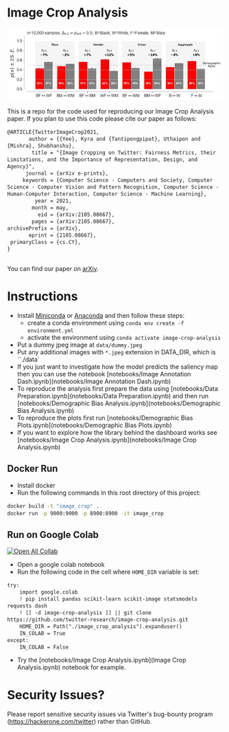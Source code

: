 # Image Crop Analysis

![Analysis of demographic bias of the image cropping algorithm](./notebooks/wiki_no_scaling_intersect_n=10000.jpg)

This is a repo for the code used for reproducing our Image Crop Analysis paper.
If you plan to use this code please cite our paper as follows:

```
@ARTICLE{TwitterImageCrop2021,
       author = {{Yee}, Kyra and {Tantipongpipat}, Uthaipon and {Mishra}, Shubhanshu},
        title = "{Image Cropping on Twitter: Fairness Metrics, their Limitations, and the Importance of Representation, Design, and Agency}",
      journal = {arXiv e-prints},
     keywords = {Computer Science - Computers and Society, Computer Science - Computer Vision and Pattern Recognition, Computer Science - Human-Computer Interaction, Computer Science - Machine Learning},
         year = 2021,
        month = may,
          eid = {arXiv:2105.08667},
        pages = {arXiv:2105.08667},
archivePrefix = {arXiv},
       eprint = {2105.08667},
 primaryClass = {cs.CY},
}


```

You can find our paper on [arXiv](http://arxiv.org/).

# Instructions

- Install [Miniconda](https://docs.conda.io/en/latest/miniconda.html) or [Anaconda](https://www.anaconda.com/products/individual) and then follow these steps:
  * create a conda environment using `conda env create -f environment.yml`
  * activate the environment using `conda activate image-crop-analysis`
- Put a dummy jpeg image at `data/dummy.jpeg`
- Put any additional images with `*.jpeg` extension in DATA_DIR, which is ``./data`
- If you just want to investigate how the model predicts the saliency map then you can use the notebook [notebooks/Image Annotation Dash.ipynb](notebooks/Image Annotation Dash.ipynb)
- To reproduce the analysis first prepare the data using [notebooks/Data Preparation.ipynb](notebooks/Data Preparation.ipynb) and then run [notebooks/Demographic Bias Analysis.ipynb](notebooks/Demographic Bias Analysis.ipynb)
- To reproduce the plots first run [notebooks/Demographic Bias Plots.ipynb](notebooks/Demographic Bias Plots.ipynb)
- If you want to explore how the library behind the dashboard works see [notebooks/Image Crop Analysis.ipynb](notebooks/Image Crop Analysis.ipynb)


## Docker Run

* Install docker 
* Run the following commands in this root directory of this project:

```bash
docker build -t "image_crop" .
docker run -p 9000:9000 -p 8900:8900 -it image_crop
```

## Run on Google Colab

[![Open All Collab](https://colab.research.google.com/assets/colab-badge.svg)](https://colab.research.google.com/github/twitter-research/image-crop-analysis)


* Open a google colab notebook
* Run the following code in the cell where `HOME_DIR` variable is set:

```
try:
    import google.colab
    ! pip install pandas scikit-learn scikit-image statsmodels requests dash
    ! [[ -d image-crop-analysis ]] || git clone https://github.com/twitter-research/image-crop-analysis.git
    HOME_DIR = Path("./image_crop_analysis").expanduser()
    IN_COLAB = True
except:
    IN_COLAB = False
```
* Try the [notebooks/Image Crop Analysis.ipynb](Image Crop Analysis.ipynb) notebook for example. 


# Security Issues?

Please report sensitive security issues via Twitter's bug-bounty program (https://hackerone.com/twitter) rather than GitHub.
